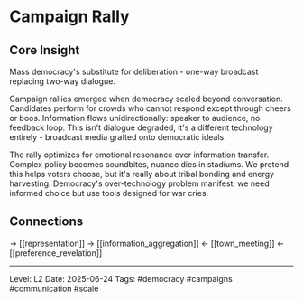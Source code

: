# Campaign Rally

## Core Insight
Mass democracy's substitute for deliberation - one-way broadcast replacing two-way dialogue.

Campaign rallies emerged when democracy scaled beyond conversation. Candidates perform for crowds who cannot respond except through cheers or boos. Information flows unidirectionally: speaker to audience, no feedback loop. This isn't dialogue degraded, it's a different technology entirely - broadcast media grafted onto democratic ideals.

The rally optimizes for emotional resonance over information transfer. Complex policy becomes soundbites, nuance dies in stadiums. We pretend this helps voters choose, but it's really about tribal bonding and energy harvesting. Democracy's over-technology problem manifest: we need informed choice but use tools designed for war cries.

## Connections
→ [[representation]]
→ [[information_aggregation]]
← [[town_meeting]]
← [[preference_revelation]]

---
Level: L2
Date: 2025-06-24
Tags: #democracy #campaigns #communication #scale